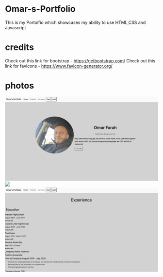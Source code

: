 # Omar-s-Portfolio
This is my Portolfio which showcases my ability to use HTML,CSS and Javascript
# credits
Check out this link for bootstrap - https://getbootstrap.com/ 
Check out this link for favicons - https://www.favicon-generator.org/
# photos
![](/images/Home-page.png)
![](/images/Projecs-page.png)
![](/images/Contact-page.png)